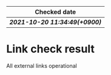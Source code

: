 |Checked date|
|---|
|***2021-10-20 11:34:49(+0900)***|
# Link check result
All external links operational
